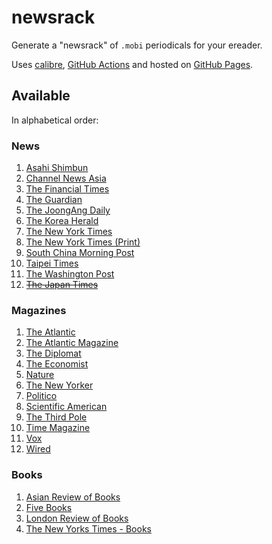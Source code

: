 
# newsrack

Generate a "newsrack" of `.mobi` periodicals for your ereader.

Uses [calibre](https://calibre-ebook.com/), [GitHub Actions](.github/workflows/build.yml) and hosted on [GitHub Pages](https://pages.github.com/).

## Available

In alphabetical order:

### News
1. [Asahi Shimbun](https://www.asahi.com/ajw/)
2. [Channel News Asia](https://www.channelnewsasia.com/)
3. [The Financial Times](https://www.ft.com/)
4. [The Guardian](https://www.theguardian.com/international)
5. [The JoongAng Daily](https://koreajoongangdaily.joins.com/)
6. [The Korea Herald](https://koreaherald.com/)
7. [The New York Times](https://www.nytimes.com/)
8. [The New York Times (Print)](https://www.nytimes.com/section/todayspaper)
9. [South China Morning Post](https://www.scmp.com/)
10. [Taipei Times](https://www.taipeitimes.com/)
11. [The Washington Post](https://www.washingtonpost.com/)
12. ~~[The Japan Times](https://www.japantimes.co.jp/)~~

### Magazines
1. [The Atlantic](https://www.theatlantic.com/)
2. [The Atlantic Magazine](https://www.theatlantic.com/magazine/)
3. [The Diplomat](https://thediplomat.com/)
4. [The Economist](https://www.economist.com/printedition)
5. [Nature](https://www.nature.com/nature/current-issue/)
6. [The New Yorker](https://www.newyorker.com/)
7. [Politico](https://www.politico.com/)
8. [Scientific American](https://www.scientificamerican.com/)
9. [The Third Pole](https://www.thethirdpole.net/)
10. [Time Magazine](https://time.com/magazine/)
11. [Vox](https://www.vox.com/)
12. [Wired](https://www.wired.com/magazine/)

### Books
1. [Asian Review of Books](https://asianreviewofbooks.com)
2. [Five Books](https://fivebooks.com/)
3. [London Review of Books](https://www.lrb.co.uk/)
4. [The New Yorks Times - Books](https://www.nytimes.com/section/books)
